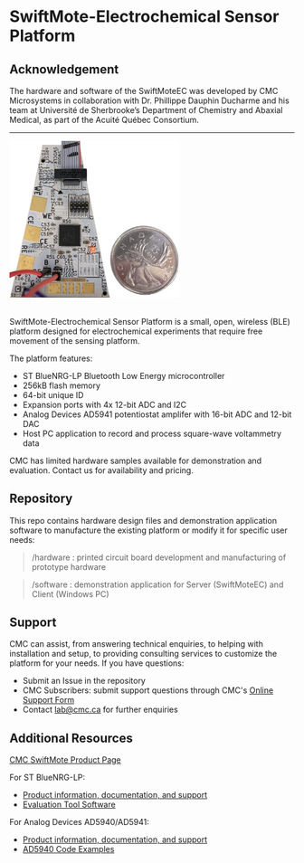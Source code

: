 # SwiftMote-Electrochemical Sensor Platform

## Acknowledgement

The hardware and software of the SwiftMoteEC was developed by CMC Microsystems in collaboration with Dr. Phillippe Dauphin Ducharme and his team at Université de Sherbrooke’s Department of Chemistry and Abaxial Medical, as part of the Acuité Québec Consortium.

---




<img src="hardware/graphics/SwiftMoteEC_FrontSide_QTR.png" width="300" />  <br><br>


SwiftMote-Electrochemical Sensor Platform is a small, open, wireless (BLE) platform designed for electrochemical experiments that require free movement of the sensing platform.

The platform features:
- ST BlueNRG-LP Bluetooth Low Energy microcontroller
- 256kB flash memory
- 64-bit unique ID
- Expansion ports with 4x 12-bit ADC and I2C
- Analog Devices AD5941 potentiostat amplifer with 16-bit ADC and 12-bit DAC
- Host PC application to record and process square-wave voltammetry data

CMC has limited hardware samples available for demonstration and evaluation. Contact us for availability and pricing.

## Repository

This repo contains hardware design files and demonstration application software to manufacture the existing platform or modify it for specific user needs:
> /hardware : printed circuit board development and manufacturing of prototype hardware

> /software : demonstration application for Server (SwiftMoteEC) and Client (Windows PC)

## Support

CMC can assist, from answering technical enquiries, to helping with installation and setup, to providing consulting services to customize the platform for your needs. If you have questions:


* Submit an Issue in the repository
* CMC Subscribers: submit support questions through CMC's [Online Support Form](https://www.cmc.ca/support/)
* Contact [lab@cmc.ca](mailto:lab@cmc.ca) for further enquiries

## Additional Resources

[CMC SwiftMote Product Page](https://www.cmc.ca/swiftmote-iot-customizable-sensor-platform/)

For ST BlueNRG-LP:
* [Product information, documentation, and support](https://www.st.com/en/wireless-connectivity/bluenrg-lp.html)
* [Evaluation Tool Software](https://www.st.com/en/embedded-software/stsw-bnrglp-dk.html)

For Analog Devices AD5940/AD5941:
* [Product information, documentation, and support](https://www.analog.com/en/products/ad5940.html)
* [AD5940 Code Examples](https://github.com/analogdevicesinc/ad5940-examples)
